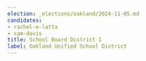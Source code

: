 ```yaml
---
election: _elections/oakland/2024-11-05.md
candidates:
- rachel-e-latta
- sam-davis
title: School Board District 1
label: Oakland Unified School District
---
```

